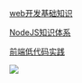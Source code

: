 [web开发基础知识](https://github.com/wengzhisong-hz/web-development-basics)

[NodeJS知识体系](https://github.com/wengzhisong-hz/learning-nodejs)

[前端低代码实践](https://github.com/wengzhisong-hz/fe-lowcode)


<img src="https://visitor-badge.glitch.me/badge?page_id=wengzhisong-hz.wengzhisong-hz" />
